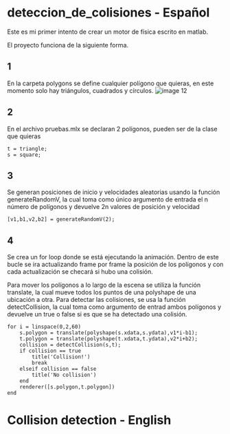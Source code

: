 # deteccion_de_colisiones - Español


Este es mi primer intento de crear un motor de física escrito en matlab.

El proyecto funciona de la siguiente forma.
 ## 1
 
En la carpeta polygons se define cualquier polígono que quieras, en este momento solo hay triángulos, cuadrados y círculos.
![image 12](https://user-images.githubusercontent.com/70829743/175220846-fb2e6c27-7c20-4107-9b44-fdd0f8ab7971.png)


## 2

En el archivo pruebas.mlx se declaran 2 polígonos, pueden ser de la clase que quieras 

```
t = triangle;
s = square;
```

## 3

Se generan posiciones de inicio y velocidades aleatorias usando la función generateRandomV, la cual toma como único argumento de entrada el n número de polígonos
y devuelve 2n valores de posición y velocidad

```
[v1,b1,v2,b2] = generateRandomV(2);
```
## 4

Se crea un for loop donde se está ejecutando la animación.
Dentro de este bucle se ira actualizando frame por frame la posición de los polígonos y con cada actualización se checará si hubo una colisión.

Para mover los polígonos a lo largo de la escena se utiliza la función translate, la cual mueve todos los puntos de una polyshape de una ubicación a otra.
Para detectar las colisiones, se usa la función detectCollision, la cual toma como argumento de entrad ambos polígonos y devuelve un true o false si es que 
se ha detectado una colisión.
```
for i = linspace(0,2,60)
    s.polygon = translate(polyshape(s.xdata,s.ydata),v1*i-b1);
    t.polygon = translate(polyshape(t.xdata,t.ydata),v2*i+b2);
    collision = detectCollision(s,t);
    if collision == true
        title('Collision!')
        break
    elseif collision == false
        title('No collision')
    end
    renderer([s.polygon,t.polygon])
end
```

# Collision detection - English
